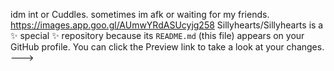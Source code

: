 idm int or Cuddles. sometimes im afk or waiting for my friends.
https://images.app.goo.gl/AUmwYRdASUcyjg258
Sillyhearts/Sillyhearts is a ✨ special ✨ repository because its `README.md` (this file) appears on your GitHub profile.
You can click the Preview link to take a look at your changes.
--->
